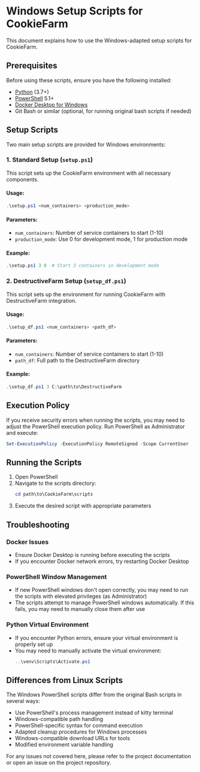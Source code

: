 # Windows Setup Scripts for CookieFarm

This document explains how to use the Windows-adapted setup scripts for CookieFarm.

## Prerequisites

Before using these scripts, ensure you have the following installed:
- [Python](https://www.python.org/downloads/) (3.7+)
- [PowerShell](https://docs.microsoft.com/en-us/powershell/) 5.1+
- [Docker Desktop for Windows](https://www.docker.com/products/docker-desktop)
- Git Bash or similar (optional, for running original bash scripts if needed)

## Setup Scripts

Two main setup scripts are provided for Windows environments:

### 1. Standard Setup (`setup.ps1`)

This script sets up the CookieFarm environment with all necessary components.

#### Usage:
```powershell
.\setup.ps1 <num_containers> <production_mode>
```

#### Parameters:
- `num_containers`: Number of service containers to start (1-10)
- `production_mode`: Use 0 for development mode, 1 for production mode

#### Example:
```powershell
.\setup.ps1 3 0  # Start 3 containers in development mode
```

### 2. DestructiveFarm Setup (`setup_df.ps1`)

This script sets up the environment for running CookieFarm with DestructiveFarm integration.

#### Usage:
```powershell
.\setup_df.ps1 <num_containers> <path_df>
```

#### Parameters:
- `num_containers`: Number of service containers to start (1-10)
- `path_df`: Full path to the DestructiveFarm directory

#### Example:
```powershell
.\setup_df.ps1 3 C:\path\to\DestructiveFarm
```

## Execution Policy

If you receive security errors when running the scripts, you may need to adjust the PowerShell execution policy. Run PowerShell as Administrator and execute:

```powershell
Set-ExecutionPolicy -ExecutionPolicy RemoteSigned -Scope CurrentUser
```

## Running the Scripts

1. Open PowerShell
2. Navigate to the scripts directory:
   ```powershell
   cd path\to\CookieFarm\scripts
   ```
3. Execute the desired script with appropriate parameters

## Troubleshooting

### Docker Issues
- Ensure Docker Desktop is running before executing the scripts
- If you encounter Docker network errors, try restarting Docker Desktop

### PowerShell Window Management
- If new PowerShell windows don't open correctly, you may need to run the scripts with elevated privileges (as Administrator)
- The scripts attempt to manage PowerShell windows automatically. If this fails, you may need to manually close them after use

### Python Virtual Environment
- If you encounter Python errors, ensure your virtual environment is properly set up
- You may need to manually activate the virtual environment:
  ```powershell
  ..\venv\Scripts\Activate.ps1
  ```

## Differences from Linux Scripts

The Windows PowerShell scripts differ from the original Bash scripts in several ways:
- Use PowerShell's process management instead of kitty terminal
- Windows-compatible path handling
- PowerShell-specific syntax for command execution
- Adapted cleanup procedures for Windows processes
- Windows-compatible download URLs for tools
- Modified environment variable handling

For any issues not covered here, please refer to the project documentation or open an issue on the project repository.
